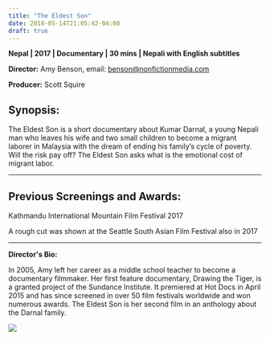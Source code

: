 ```yaml
---
title: "The Eldest Son"
date: 2018-05-14T21:05:42-04:00
draft: true
---
```


**Nepal | 2017 | Documentary | 30 mins | Nepali with English subtitles**

**Director:** Amy Benson, email: benson@nonfictionmedia.com

**Producer:** Scott Squire

## Synopsis:

The Eldest Son is a short documentary about Kumar Darnal, a young Nepali man who leaves his wife and two small children to become a migrant laborer in Malaysia with the dream of ending his family’s cycle of poverty. Will the risk pay off? The Eldest Son asks what is the emotional cost of migrant labor. 

---

## Previous Screenings and Awards:

Kathmandu International Mountain Film Festival 2017

A rough cut was shown at the Seattle South Asian Film Festival also in 2017

---

**Director's Bio:**

In 2005, Amy left her career as a middle school teacher to become a documentary filmmaker. Her first feature documentary, Drawing the Tiger, is a granted project of the Sundance Institute. It premiered at Hot Docs in April 2015 and has since screened in over 50 film festivals worldwide and won numerous awards. The Eldest Son is her second film in an anthology about the Darnal family.

![](/images/bhim-thapa.png)
